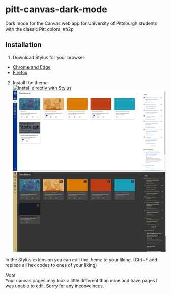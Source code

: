 # pitt-canvas-dark-mode
 
Dark mode for the Canvas web app for University of Pittsburgh students with the classic Pitt colors. #h2p

## Installation
1. Download Stylus for your browser: 
  - [Chrome and Edge](https://chrome.google.com/webstore/detail/stylus/clngdbkpkpeebahjckkjfobafhncgmne?hl=en)
  - [Firefox](https://addons.mozilla.org/firefox/addon/styl-us/)
2. Install the theme: <br />
[![Install directly with Stylus](https://img.shields.io/badge/Install%20directly%20with-Stylus-00adad.svg)](https://raw.githubusercontent.com/robbyhorvath/pitt-canvas-dark-mode/master/theme.user.css)
![Sample Image](showcase-before.png)
![Sample Image](showcase-after.png) <br />

In the Stylus extension you can edit the theme to your liking. (Ctrl+F and replace all hex codes to ones of your liking)

_Note_<br />
Your canvas pages may look a little different than mine and have pages I was unable to edit. Sorry for any inconveinces.
